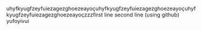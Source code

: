 uhyfkyugfzeyfuiezagezghoezeayoçuhyfkyugfzeyfuiezagezghoezeayoçuhyfkyugfzeyfuiezagezghoezeayoçzzzfirst line
second line (using github)
yufoyivui
